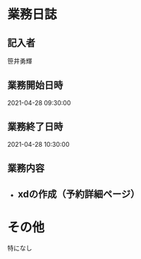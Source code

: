 # 業務日誌

## 記入者

笹井勇輝

## 業務開始日時

2021-04-28 09:30:00

## 業務終了日時

2021-04-28 10:30:00

## 業務内容

- xdの作成（予約詳細ページ）
	- 

# その他

特になし